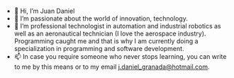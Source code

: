 - 👋 Hi, I’m Juan Daniel
- 👀 I’m passionate about the world of innovation, technology.
- 🌱 I’m professional technologist in automation and industrial robotics as well as an aeronautical technician (I love the aerospace industry). Programming caught me and that is why I am currently doing a specialization in programming and software development.
- 📫 In case you require someone who never stops learning, you can write to me by this means or to my email j.daniel_granada@hotmail.com.

<!---
JdanielGA/JdanielGA is a ✨ special ✨ repository because its `README.md` (this file) appears on your GitHub profile.
You can click the Preview link to take a look at your changes.
--->
